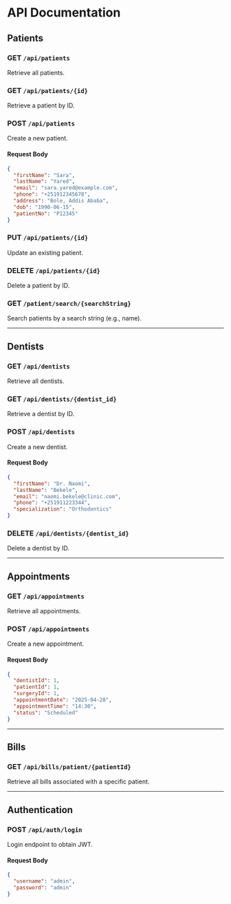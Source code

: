 # API Documentation

## Patients

### GET `/api/patients`
Retrieve all patients.

### GET `/api/patients/{id}`
Retrieve a patient by ID.

### POST `/api/patients`
Create a new patient.

#### Request Body
```json
{
  "firstName": "Sara",
  "lastName": "Yared",
  "email": "sara.yared@example.com",
  "phone": "+251912345678",
  "address": "Bole, Addis Ababa",
  "dob": "1990-06-15",
  "patientNo": "P12345"
}
```

### PUT `/api/patients/{id}`
Update an existing patient.

### DELETE `/api/patients/{id}`
Delete a patient by ID.

### GET `/patient/search/{searchString}`
Search patients by a search string (e.g., name).

---

## Dentists

### GET `/api/dentists`
Retrieve all dentists.

### GET `/api/dentists/{dentist_id}`
Retrieve a dentist by ID.

### POST `/api/dentists`
Create a new dentist.

#### Request Body
```json
{
  "firstName": "Dr. Naomi",
  "lastName": "Bekele",
  "email": "naomi.bekele@clinic.com",
  "phone": "+251911223344",
  "specialization": "Orthodontics"
}
```

### DELETE `/api/dentists/{dentist_id}`
Delete a dentist by ID.

---

## Appointments

### GET `/api/appointments`
Retrieve all appointments.

### POST `/api/appointments`
Create a new appointment.

#### Request Body
```json
{
  "dentistId": 1,
  "patientId": 1,
  "surgeryId": 1,
  "appointmentDate": "2025-04-28",
  "appointmentTime": "14:30",
  "status": "Scheduled"
}
```

---

## Bills

### GET `/api/bills/patient/{patientId}`
Retrieve all bills associated with a specific patient.

---

## Authentication

### POST `/api/auth/login`
Login endpoint to obtain JWT.

#### Request Body
```json
{
  "username": "admin",
  "password": "admin"
}
```

